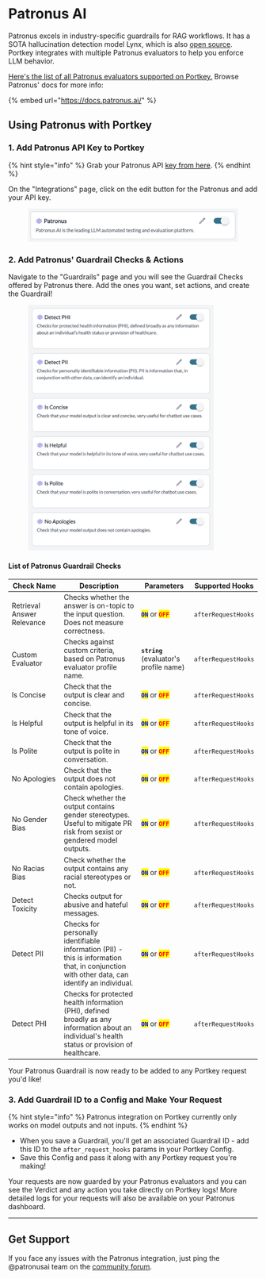 # Patronus AI

Patronus excels in industry-specific guardrails for RAG workflows. It has a SOTA hallucination detection model Lynx, which is also [open source](https://www.patronus.ai/blog/lynx-state-of-the-art-open-source-hallucination-detection-model). Portkey integrates with multiple Patronus evaluators to help you enforce LLM behavior.

[Here's the list of all Patronus evaluators supported on Portkey.](patronus-ai.md#id-2.-add-patronus-guardrail-check) Browse Patronus' docs for more info:

{% embed url="https://docs.patronus.ai/" %}

## Using Patronus with Portkey

### 1. Add Patronus API Key to Portkey

{% hint style="info" %}
Grab your Patronus API [key from here](https://app.patronus.ai/).
{% endhint %}

On the "Integrations" page, click on the edit button for the Patronus and add your API key.

<figure><img src="../../../.gitbook/assets/CleanShot 2024-08-14 at 15.48.39@2x.png" alt=""><figcaption></figcaption></figure>

### 2. Add Patronus' Guardrail Checks & Actions

Navigate to the "Guardrails" page and you will see the Guardrail Checks offered by Patronus there. Add the ones you want, set actions, and create the Guardrail!

<div align="left">

<figure><img src="../../../.gitbook/assets/CleanShot 2024-08-14 at 15.50.50@2x.png" alt="" width="375"><figcaption></figcaption></figure>

</div>

#### List of Patronus Guardrail Checks

<table><thead><tr><th width="142">Check Name</th><th width="260">Description</th><th width="124">Parameters</th><th>Supported Hooks	</th></tr></thead><tbody><tr><td>Retrieval Answer Relevance</td><td>Checks whether the answer is on-topic to the input question. Does not measure correctness.</td><td><mark style="color:blue;"><strong><code>ON</code></strong></mark> or <mark style="color:red;"><strong><code>OFF</code></strong></mark></td><td><code>afterRequestHooks</code></td></tr><tr><td>Custom Evaluator</td><td>Checks against custom criteria, based on Patronus evaluator profile name.</td><td><strong><code>string</code></strong> <br>(evaluator's profile name)</td><td><code>afterRequestHooks</code></td></tr><tr><td>Is Concise</td><td>Check that the output is clear and concise.</td><td><mark style="color:blue;"><strong><code>ON</code></strong></mark> or <mark style="color:red;"><strong><code>OFF</code></strong></mark></td><td><code>afterRequestHooks</code></td></tr><tr><td>Is Helpful</td><td>Check that the output is helpful in its tone of voice.</td><td><mark style="color:blue;"><strong><code>ON</code></strong></mark> or <mark style="color:red;"><strong><code>OFF</code></strong></mark></td><td><code>afterRequestHooks</code></td></tr><tr><td>Is Polite</td><td>Check that the output is polite in conversation.</td><td><mark style="color:blue;"><strong><code>ON</code></strong></mark> or <mark style="color:red;"><strong><code>OFF</code></strong></mark></td><td><code>afterRequestHooks</code></td></tr><tr><td>No Apologies</td><td>Check that the output does not contain apologies.</td><td><mark style="color:blue;"><strong><code>ON</code></strong></mark> or <mark style="color:red;"><strong><code>OFF</code></strong></mark></td><td><code>afterRequestHooks</code></td></tr><tr><td>No Gender Bias</td><td>Check whether the output contains gender stereotypes. Useful to mitigate PR risk from sexist or gendered model outputs.</td><td><mark style="color:blue;"><strong><code>ON</code></strong></mark> or <mark style="color:red;"><strong><code>OFF</code></strong></mark></td><td><code>afterRequestHooks</code></td></tr><tr><td>No Racias Bias</td><td>Check whether the output contains any racial stereotypes or not.</td><td><mark style="color:blue;"><strong><code>ON</code></strong></mark> or <mark style="color:red;"><strong><code>OFF</code></strong></mark></td><td><code>afterRequestHooks</code></td></tr><tr><td>Detect Toxicity</td><td>Checks output for abusive and hateful messages.</td><td><mark style="color:blue;"><strong><code>ON</code></strong></mark> or <mark style="color:red;"><strong><code>OFF</code></strong></mark></td><td><code>afterRequestHooks</code></td></tr><tr><td>Detect PII</td><td>Checks for personally identifiable information (PII) - this is information that, in conjunction with other data, can identify an individual.</td><td><mark style="color:blue;"><strong><code>ON</code></strong></mark> or <mark style="color:red;"><strong><code>OFF</code></strong></mark></td><td><code>afterRequestHooks</code></td></tr><tr><td>Detect PHI</td><td>Checks for protected health information (PHI), defined broadly as any information about an individual's health status or provision of healthcare.</td><td><mark style="color:blue;"><strong><code>ON</code></strong></mark> or <mark style="color:red;"><strong><code>OFF</code></strong></mark></td><td><code>afterRequestHooks</code></td></tr></tbody></table>

Your Patronus Guardrail is now ready to be added to any Portkey request you'd like!

### 3. Add Guardrail ID to a Config and Make Your Request

{% hint style="info" %}
Patronus integration on Portkey currently only works on model outputs and not inputs.
{% endhint %}

* When you save a Guardrail, you'll get an associated Guardrail ID - add this ID to the `after_request_hooks` params in your Portkey Config.
* Save this Config and pass it along with any Portkey request you're making!&#x20;

Your requests are now guarded by your Patronus evaluators and you can see the Verdict and any action you take directly on Portkey logs! More detailed logs for your requests will also be available on your Patronus dashboard.

***

## Get Support

If you face any issues with the Patronus integration, just ping the @patronusai team on the [community forum](https://discord.gg/portkey-llms-in-prod-1143393887742861333).
